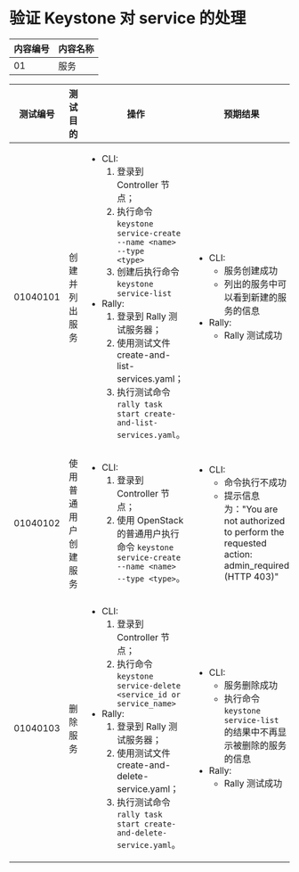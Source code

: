 # 验证 Keystone 对 service 的处理

|内容编号|内容名称|
|--------|--------|
|01|服务|


|测试编号|测试目的|操作|预期结果|实际结果|备注|Rally/Tempest/None|
|--------|--------|----|--------|--------|----|------------------|
|01040101|创建并列出服务|<ul><li>CLI:<ol><li>登录到 Controller 节点；</li><li>执行命令 <code>keystone service-create --name \<name\> --type \<type\></code></li><li>创建后执行命令 <code>keystone service-list</code></li></ol></li><li>Rally:<ol><li>登录到 Rally 测试服务器；</li><li>使用测试文件 create-and-list-services.yaml；</li><li>执行测试命令 <code>rally task start create-and-list-services.yaml</code>。</li></ol></li></ul>|<ul><li>CLI:<ul><li>服务创建成功</li><li>列出的服务中可以看到新建的服务的信息</li></ul></li><li>Rally:<ul><li>Rally 测试成功</li></ul></li></ul>||执行 100 次，每次并行执行 10 个测试|Rally:</br>create-and-list-services.yaml|
|01040102|使用普通用户创建服务|<ul><li>CLI:<ol><li>登录到 Controller 节点；</li><li>使用 OpenStack 的普通用户执行命令 <code>keystone service-create --name \<name\> --type \<type\></code>。</li></ol></li></ul>|<ul><li>CLI:<ul><li>命令执行不成功</li><li>提示信息为："You are not authorized to perform the requested action: admin_required (HTTP 403)"|||None|
|01040103|删除服务|<ul><li>CLI:<ol><li>登录到 Controller 节点；</li><li>执行命令 <code>keystone service-delete \<service_id or service_name\></code></li></ol></li><li>Rally:<ol><li>登录到 Rally 测试服务器；</li><li>使用测试文件 create-and-delete-service.yaml；</li><li>执行测试命令 <code>rally task start create-and-delete-service.yaml</code>。</li></ol></li></ul>|<ul><li>CLI:<ul><li>服务删除成功</li><li>执行命令 <code>keystone service-list</code> 的结果中不再显示被删除的服务的信息</li></ul></li><li>Rally:<ul><li>Rally 测试成功</li></ul></li></ul>||执行 100 次，每次并行执行 10 个测试|Rally:</br>create-and-delete-service.yaml|
